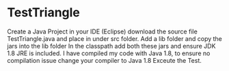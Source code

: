 # TestTriangle
Create a Java Project in your IDE (Eclipse)
download the source file TestTriangle.java and place in under src folder.
Add a lib folder and copy the jars into the lib folder
In the classpath add both these jars and ensure JDK 1.8 JRE is included.
I have compiled my code with Java 1.8, to ensure no compilation issue change your compiler to Java 1.8
Exceute the Test.
